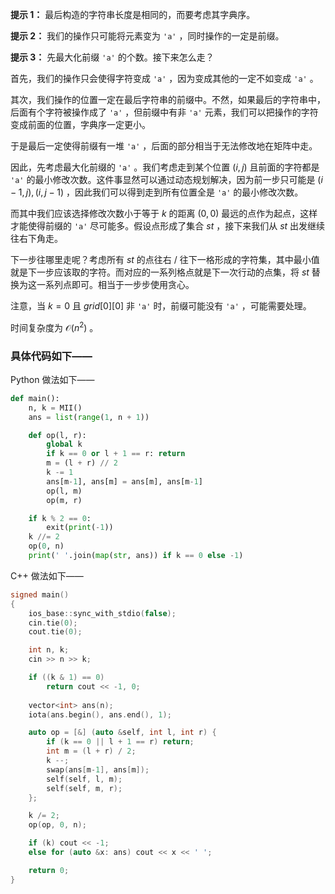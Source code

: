 **提示 1：** 最后构造的字符串长度是相同的，而要考虑其字典序。

**提示 2：** 我们的操作只可能将元素变为 `'a'` ，同时操作的一定是前缀。

**提示 3：** 先最大化前缀 `'a'` 的个数。接下来怎么走？

首先，我们的操作只会使得字符变成 `'a'` ，因为变成其他的一定不如变成 `'a'` 。

其次，我们操作的位置一定在最后字符串的前缀中。不然，如果最后的字符串中，后面有个字符被操作成了 `'a'` ，但前缀中有非 `'a'` 元素，我们可以把操作的字符变成前面的位置，字典序一定更小。

于是最后一定使得前缀有一堆 `'a'` ，后面的部分相当于无法修改地在矩阵中走。

因此，先考虑最大化前缀的 `'a'` 。我们考虑走到某个位置 $(i,j)$ 且前面的字符都是 `'a'` 的最小修改次数。这件事显然可以通过动态规划解决，因为前一步只可能是 $(i-1,j),(i,j-1)$ ，因此我们可以得到走到所有位置全是 `'a'` 的最小修改次数。

而其中我们应该选择修改次数小于等于 $k$ 的距离 $(0,0)$ 最远的点作为起点，这样才能使得前缀的 `'a'` 尽可能多。假设点形成了集合 $st$ ，接下来我们从 $st$ 出发继续往右下角走。

下一步往哪里走呢？考虑所有 $st$ 的点往右 / 往下一格形成的字符集，其中最小值就是下一步应该取的字符。而对应的一系列格点就是下一次行动的点集，将 $st$ 替换为这一系列点即可。相当于一步步使用贪心。

注意，当 $k=0$ 且 $grid[0][0]$ 非 `'a'` 时，前缀可能没有 `'a'` ，可能需要处理。

时间复杂度为 $\mathcal{O}(n^2)$ 。

### 具体代码如下——

Python 做法如下——

```Python []
def main():
    n, k = MII()
    ans = list(range(1, n + 1))

    def op(l, r):
        global k
        if k == 0 or l + 1 == r: return
        m = (l + r) // 2
        k -= 1
        ans[m-1], ans[m] = ans[m], ans[m-1]
        op(l, m)
        op(m, r)

    if k % 2 == 0:
        exit(print(-1))
    k //= 2
    op(0, n)
    print(' '.join(map(str, ans)) if k == 0 else -1)
```

C++ 做法如下——

```cpp []
signed main()
{
    ios_base::sync_with_stdio(false);
    cin.tie(0);
    cout.tie(0);

    int n, k;
    cin >> n >> k;

    if ((k & 1) == 0)
        return cout << -1, 0;
    
    vector<int> ans(n);
    iota(ans.begin(), ans.end(), 1);

    auto op = [&] (auto &self, int l, int r) {
        if (k == 0 || l + 1 == r) return;
        int m = (l + r) / 2;
        k --;
        swap(ans[m-1], ans[m]);
        self(self, l, m);
        self(self, m, r);
    };

    k /= 2;
    op(op, 0, n);

    if (k) cout << -1;
    else for (auto &x: ans) cout << x << ' ';

    return 0;
}
```

